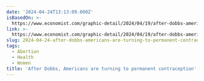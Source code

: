 ```yaml
---
date: '2024-04-24T13:13:09.000Z'
isBasedOn: >-
  https://www.economist.com/graphic-detail/2024/04/19/after-dobbs-americans-are-turning-to-permanent-contraception
link: >-
  https://www.economist.com/graphic-detail/2024/04/19/after-dobbs-americans-are-turning-to-permanent-contraception
slug: 2024-04-24-after-dobbs-americans-are-turning-to-permanent-contraception
tags:
  - Abortion
  - Health
  - Women
title: 'After Dobbs, Americans are turning to permanent contraception'
---
```


